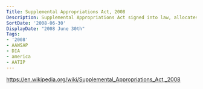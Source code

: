 ```yaml
---
Title: Supplemental Appropriations Act, 2008
Description: Supplemental Appropriations Act signed into law, allocates $10 million to fund first year of AAWSAP.
SortDate: '2008-06-30'
DisplayDate: "2008 June 30th"
Tags:
- '2008'
- AAWSAP
- DIA
- america
- AATIP
---
```


https://en.wikipedia.org/wiki/Supplemental_Appropriations_Act,_2008